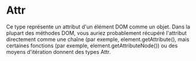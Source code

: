 # Attr

Ce type représente un attribut d'un élément DOM comme un objet. Dans la plupart des méthodes DOM, vous auriez probablement récupéré l'attribut directement comme une chaîne (par exemple, element.getAttribute(), mais certaines fonctions (par exemple, element.getAttributeNode()) ou des moyens d'itération donnent des types Attr.
